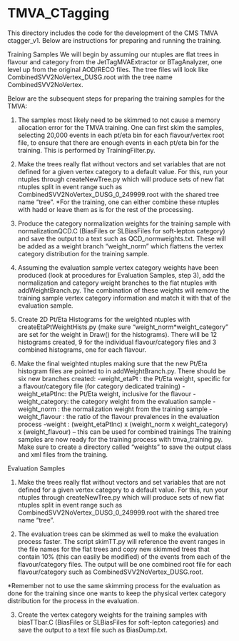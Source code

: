 # TMVA_CTagging
This directory includes the code for the development of the CMS TMVA ctagger_v1. Below are instructions for preparing and running the training.


Training Samples
We will begin by assuming our ntuples are flat trees in flavour and category from the JetTagMVAExtractor or BTagAnalyzer, one level up from the original AOD/RECO files. The tree files will look like CombinedSVV2NoVertex_DUSG.root with the tree name CombinedSVV2NoVertex.

Below are the subsequent steps for preparing the training samples for the TMVA:
1) The samples most likely need to be skimmed to not cause a memory allocation error for the TMVA training. One can first skim the samples, selecting 20,000 events in each pt/eta bin for each flavour/vertex root file, to ensure that there are enough events in each pt/eta bin for the training. This is performed by TrainingFilter.py.

2) Make the trees really flat without vectors and set variables that are not defined for a given vertex category to a default value. For this, run your ntuples through createNewTree.py which will produce sets of new flat ntuples split in event range such as CombinedSVV2NoVertex\_DUSG\_0\_249999.root with the shared tree name “tree”.
*For the training, one can either combine these ntuples with hadd or leave them as is for the rest of the processing.

3) Produce the category normalization weights for the training sample with normalizationQCD.C (BiasFiles or SLBiasFiles for soft-lepton category) and save the output to a text such as QCD\_normweights.txt. These will be added as a weight branch “weight_norm” which flattens the vertex category distribution for the training sample.

4) Assuming the evaluation sample vertex category weights have been produced (look at procedures for Evaluation Samples, step 3), add the normalization and category weight branches to the flat ntuples with addWeightBranch.py. The combination of these weights will remove the training sample vertex category information and match it with that of the evaluation sample.

5) Create 2D Pt/Eta Histograms for the weighted ntuples with createEtaPtWeightHists.py (make sure “weight\_norm*weight_category” are set for the weight in Draw() for the histograms). There will be 12 histograms created, 9 for the individual flavour/category files and 3 combined histograms, one for each flavour.

6) Make the final weighted ntuples making sure that the new Pt/Eta histogram files are pointed to in addWeightBranch.py. There should be six new branches created:
-weight_etaPt : the Pt/Eta weight, specific for a flavour/category file (for category dedicated training)
-weight_etaPtInc: the Pt/Eta weight, inclusive for the flavour
-weight_category: the category weight from the evaluation sample
-weight_norm : the normalization weight from the training sample
-weight_flavour : the ratio of the flavour prevalences in the evaluation process
-weight : (weight\_etaPtInc) x (weight\_norm x weight\_category) x (weight\_flavour) – this can be used for combined trainings
The training samples are now ready for the training process with tmva_training.py. Make sure to create a directory called “weights” to save the output class and xml files from the training.

Evaluation Samples
1) Make the trees really flat without vectors and set variables that are not defined for a given vertex category to a default value. For this, run your ntuples through createNewTree.py which will produce sets of new flat ntuples split in event range such as CombinedSVV2NoVertex\_DUSG\_0\_249999.root with the shared tree name “tree”.

2) The evaluation trees can be skimmed as well to make the evaluation process faster. The script skimTT.py will reference the event ranges in the file names for the flat trees and copy new skimmed trees that contain 10% (this can easily be modified) of the events from each of the flavour/category files. The output will be one combined root file for each flavour/category such as CombinedSVV2NoVertex_DUSG.root.

*Remember not to use the same skimming process for the evaluation as done for the training since one wants to keep the physical vertex category distribution for the process in the evaluation.

3) Create the vertex category weights for the training samples with biasTTbar.C (BiasFiles or SLBiasFiles for soft-lepton categories) and save the output to a text file such as BiasDump.txt.
